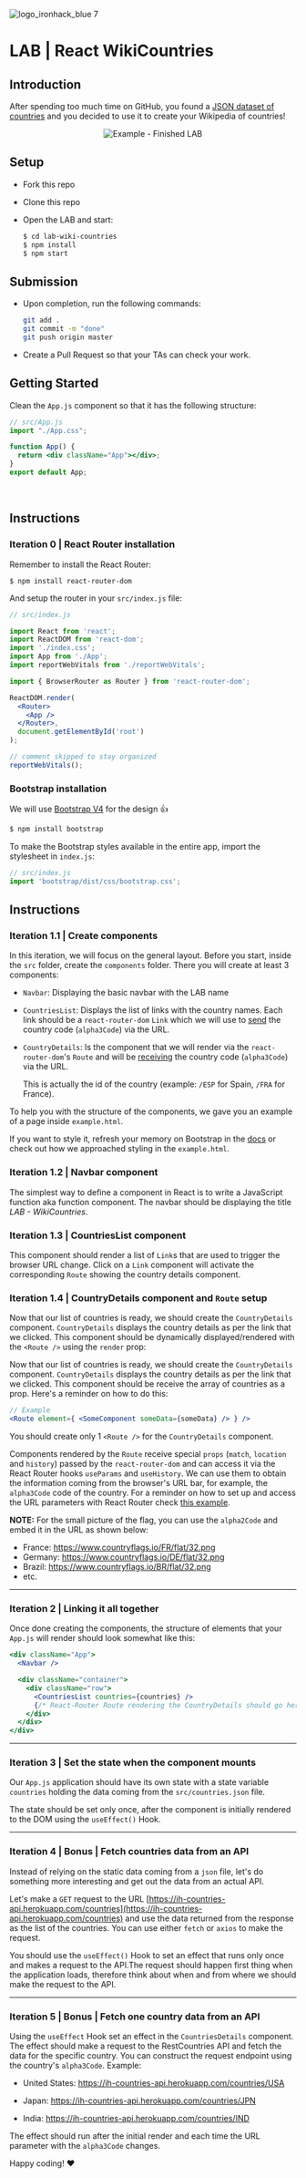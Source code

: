![logo_ironhack_blue 7](https://user-images.githubusercontent.com/23629340/40541063-a07a0a8a-601a-11e8-91b5-2f13e4e6b441.png)

# LAB | React WikiCountries

## Introduction

After spending too much time on GitHub, you found a [JSON dataset of countries](https://ih-countries-api.herokuapp.com/countries) and you decided to use it to create your Wikipedia of countries!

<p align="center">
  <img src="https://education-team-2020.s3.eu-west-1.amazonaws.com/web-dev/labs/lab-wiki-countries-1.gif" alt="Example - Finished LAB" />
</p>


## Setup

- Fork this repo

- Clone this repo

- Open the LAB and start:

  ```bash
  $ cd lab-wiki-countries
  $ npm install
  $ npm start
  ```


## Submission

- Upon completion, run the following commands:

  ```bash
  git add .
  git commit -m "done"
  git push origin master
  ```

- Create a Pull Request so that your TAs can check your work.


## Getting Started

Clean the `App.js` component so that it has the following structure:

```jsx
// src/App.js
import "./App.css";

function App() {
  return <div className="App"></div>;
}
export default App;
```

<br>

## Instructions

### Iteration 0 | React Router installation

Remember to install the React Router:

```shell
$ npm install react-router-dom
```

And setup the router in your `src/index.js` file:

```jsx
// src/index.js

import React from 'react';
import ReactDOM from 'react-dom';
import './index.css';
import App from './App';
import reportWebVitals from './reportWebVitals';

import { BrowserRouter as Router } from 'react-router-dom';

ReactDOM.render(
  <Router>
    <App />
  </Router>,
  document.getElementById('root')
);

// comment skipped to stay organized
reportWebVitals();
```

### Bootstrap installation

We will use [Bootstrap V4](https://getbootstrap.com/) for the design :+1:

```sh
$ npm install bootstrap
```

To make the Bootstrap styles available in the entire app, import the stylesheet in `index.js`:

```javascript
// src/index.js
import 'bootstrap/dist/css/bootstrap.css';
```

## Instructions

### Iteration 1.1 | Create components

In this iteration, we will focus on the general layout. Before you start, inside the `src` folder, create the `components` folder. There you will create at least 3 components:

- `Navbar`: Displaying the basic navbar with the LAB name

- `CountriesList`: Displays the list of links with the country names. Each link should be a `react-router-dom` `Link` which we will use to <u>send</u> the country code (`alpha3Code`) via the URL.

- `CountryDetails`: Is the component that we will render via the `react-router-dom`'s `Route` and will be <u>receiving</u> the country code (`alpha3Code`) via the URL.

  This is actually the id of the country (example: `/ESP` for Spain, `/FRA` for France).

To help you with the structure of the components, we gave you an example of a page inside `example.html`.

If you want to style it, refresh your memory on Bootstrap in the [docs](https://getbootstrap.com/docs/4.0) or check out how we approached styling in the `example.html`.

### Iteration 1.2 | Navbar component

The simplest way to define a component in React is to write a JavaScript function aka function component. The navbar should be displaying the title *LAB - WikiCountries*.

### Iteration 1.3 | CountriesList component

This component should render a list of `Link`s that are used to trigger the browser URL change. Click on a `Link` component will activate the corresponding `Route` showing the country details component.

### Iteration 1.4 | CountryDetails component and `Route` setup

Now that our list of countries is ready, we should create the `CountryDetails` component. `CountryDetails` displays the country details as per the link that we clicked. This component should be dynamically displayed/rendered with the `<Route />` using the `render` prop:


Now that our list of countries is ready, we should create the `CountryDetails` component. `CountryDetails` displays the country details as per the link that we clicked. This component should be receive the array of countries as a prop. Here's a reminder on how to do this:

```jsx
// Example
<Route element={ <SomeComponent someData={someData} /> } />
```

You should create only 1 `<Route />` for the `CountryDetails` component.



Components rendered by the `Route` receive special `props` (`match`, `location` and `history`) passed by the `react-router-dom` and can access it via the React Router hooks `useParams` and `useHistory`. We can use them to obtain the information coming from the browser's URL bar, for example, the `alpha3Code` code of the country. For a reminder on how to set up and access the URL parameters with React Router check [this example](https://reactrouter.com/docs/en/v6/api#useparams).



**NOTE:** For the small picture of the flag, you can use the `alpha2Code` and embed it in the URL as shown below:

- France: https://www.countryflags.io/FR/flat/32.png
- Germany: https://www.countryflags.io/DE/flat/32.png
- Brazil: https://www.countryflags.io/BR/flat/32.png
- etc.

----

### Iteration 2 | Linking it all together

Once done creating the components, the structure of elements that your `App.js` will render should look somewhat like this:

```jsx
<div className="App">
  <Navbar />

  <div className="container">
    <div className="row">
      <CountriesList countries={countries} />
      {/* React-Router Route rendering the CountryDetails should go here */}
    </div>
  </div>
</div>
```

----

### Iteration 3 | Set the state when the component mounts

Our `App.js` application should have its own state with a state variable `countries` holding the data coming from the `src/countries.json` file.

The state should be set only once, after the component is initially rendered to the DOM using the `useEffect()` Hook.

----

### Iteration 4 | Bonus | Fetch countries data from an API

Instead of relying on the static data coming from a `json` file, let's do something more interesting and get out the data from an actual API.

Let's make a `GET` request to the URL [https://ih-countries-api.herokuapp.com/countries](https://ih-countries-api.herokuapp.com/countries) and use the data returned from the response as the list of the countries. You can use either `fetch` or `axios` to make the request. 

You should use the `useEffect()` Hook to set an effect that runs only once and makes a request to the API.The request should happen first thing when the application loads, therefore think about when and from where we should make the request to the API.

----

### Iteration 5 | Bonus | Fetch one country data from an API

Using the `useEffect` Hook set an effect in the `CountriesDetails` component. The effect should make a request to the RestCountries API and fetch the data for the specific country. You can construct the request endpoint using the country's `alpha3Code`. Example:

- United States: https://ih-countries-api.herokuapp.com/countries/USA

- Japan: https://ih-countries-api.herokuapp.com/countries/JPN

- India: https://ih-countries-api.herokuapp.com/countries/IND

The effect should run after the initial render and each time the URL parameter with the `alpha3Code` changes.

Happy coding! :heart:

